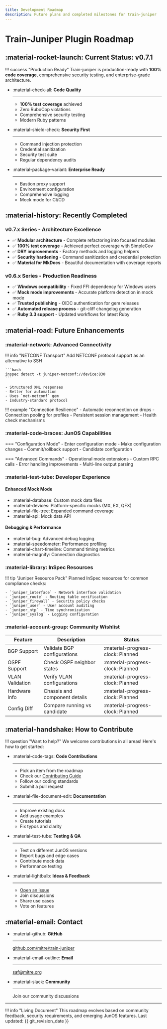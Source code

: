 ```yaml
---
title: Development Roadmap
description: Future plans and completed milestones for train-juniper
---
```


# Train-Juniper Plugin Roadmap

## :material-rocket-launch: Current Status: v0.7.1

!!! success "Production Ready"
    Train-juniper is production-ready with **100% code coverage**, comprehensive security testing, and enterprise-grade architecture.

<div class="grid cards" markdown>

- :material-check-all: __Code Quality__

    ---

    - **100% test coverage** achieved
    - Zero RuboCop violations
    - Comprehensive security testing
    - Modern Ruby patterns

- :material-shield-check: __Security First__

    ---

    - Command injection protection
    - Credential sanitization
    - Security test suite
    - Regular dependency audits

- :material-package-variant: __Enterprise Ready__

    ---

    - Bastion proxy support
    - Environment configuration
    - Comprehensive logging
    - Mock mode for CI/CD

</div>

## :material-history: Recently Completed

### v0.7.x Series - Architecture Excellence
- ✅ **Modular architecture** - Complete refactoring into focused modules
- ✅ **100% test coverage** - Achieved perfect coverage with SimpleCov
- ✅ **DRY improvements** - Factory methods and logging helpers
- ✅ **Security hardening** - Command sanitization and credential protection
- ✅ **Material for MkDocs** - Beautiful documentation with coverage reports

### v0.6.x Series - Production Readiness  
- ✅ **Windows compatibility** - Fixed FFI dependency for Windows users
- ✅ **Mock mode improvements** - Accurate platform detection in mock mode
- ✅ **Trusted publishing** - OIDC authentication for gem releases
- ✅ **Automated release process** - git-cliff changelog generation
- ✅ **Ruby 3.3 support** - Updated workflows for latest Ruby

## :material-road: Future Enhancements

### :material-network: Advanced Connectivity

!!! info "NETCONF Transport"
    Add NETCONF protocol support as an alternative to SSH
    
    ```bash
    inspec detect -t juniper-netconf://device:830
    ```
    
    - Structured XML responses
    - Better for automation
    - Uses `net-netconf` gem
    - Industry-standard protocol

!!! example "Connection Resilience"
    - Automatic reconnection on drops
    - Connection pooling for profiles
    - Persistent session management
    - Health check mechanisms

### :material-code-braces: JunOS Capabilities

=== "Configuration Mode"
    - Enter configuration mode
    - Make configuration changes
    - Commit/rollback support
    - Candidate configuration

=== "Advanced Commands"
    - Operational mode extensions
    - Custom RPC calls
    - Error handling improvements
    - Multi-line output parsing

### :material-test-tube: Developer Experience

#### Enhanced Mock Mode
- :material-database: Custom mock data files
- :material-devices: Platform-specific mocks (MX, EX, QFX)
- :material-file-tree: Expanded command coverage
- :material-api: Mock data API

#### Debugging & Performance
- :material-bug: Advanced debug logging
- :material-speedometer: Performance profiling
- :material-chart-timeline: Command timing metrics
- :material-magnify: Connection diagnostics

### :material-library: InSpec Resources

!!! tip "Juniper Resource Pack"
    Planned InSpec resources for common compliance checks:
    
    - `juniper_interface` - Network interface validation
    - `juniper_route` - Routing table verification
    - `juniper_firewall` - Security policy checks
    - `juniper_user` - User account auditing
    - `juniper_ntp` - Time synchronization
    - `juniper_syslog` - Logging configuration

### :material-account-group: Community Wishlist

<div class="annotate" markdown>

| Feature | Description | Status |
|---------|-------------|--------|
| BGP Support | Validate BGP configurations | :material-progress-clock: Planned |
| OSPF Support | Check OSPF neighbor states | :material-progress-clock: Planned |
| VLAN Validation | Verify VLAN configurations | :material-progress-clock: Planned |
| Hardware Info | Chassis and component details | :material-progress-clock: Planned |
| Config Diff | Compare running vs candidate | :material-progress-clock: Planned |

</div>

## :material-handshake: How to Contribute

!!! question "Want to help?"
    We welcome contributions in all areas! Here's how to get started:

<div class="grid cards" markdown>

- :material-code-tags: __Code Contributions__

    ---

    - Pick an item from the roadmap
    - Check our [Contributing Guide](CONTRIBUTING.md)
    - Follow our coding standards
    - Submit a pull request

- :material-file-document-edit: __Documentation__

    ---

    - Improve existing docs
    - Add usage examples
    - Create tutorials
    - Fix typos and clarity

- :material-test-tube: __Testing & QA__

    ---

    - Test on different JunOS versions
    - Report bugs and edge cases
    - Contribute mock data
    - Performance testing

- :material-lightbulb: __Ideas & Feedback__

    ---

    - [Open an issue](https://github.com/mitre/train-juniper/issues)
    - Join discussions
    - Share use cases
    - Vote on features

</div>

## :material-email: Contact

<div class="grid cards" markdown>

- :material-github: __GitHub__

    ---

    [github.com/mitre/train-juniper](https://github.com/mitre/train-juniper)

- :material-email-outline: __Email__

    ---

    [saf@mitre.org](mailto:saf@mitre.org)

- :material-slack: __Community__

    ---

    Join our community discussions

</div>

---

!!! info "Living Document"
    This roadmap evolves based on community feedback, security requirements, and emerging JunOS features. Last updated: {{ git_revision_date }}